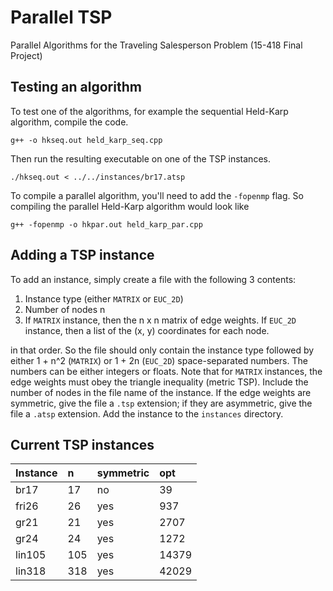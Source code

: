 # Parallel TSP
Parallel Algorithms for the Traveling Salesperson Problem (15-418 Final Project)

## Testing an algorithm
To test one of the algorithms, for example the sequential Held-Karp algorithm, compile the code.
```
g++ -o hkseq.out held_karp_seq.cpp
```

Then run the resulting executable on one of the TSP instances.

```
./hkseq.out < ../../instances/br17.atsp
``` 
To compile a parallel algorithm, you'll need to add the `-fopenmp` flag. So compiling the parallel Held-Karp algorithm would look like 
```
g++ -fopenmp -o hkpar.out held_karp_par.cpp
```

## Adding a TSP instance
To add an instance, simply create a file with the following 3 contents:
1. Instance type (either `MATRIX` or `EUC_2D`)
2. Number of nodes n
3. If `MATRIX` instance, then the n x n matrix of edge weights. If `EUC_2D` instance, then a list of the (x, y) coordinates for each node. 

in that order. So the file should only contain the instance type followed by either 1 + n^2 (`MATRIX`) or 1 + 2n (`EUC_2D`) space-separated numbers. The numbers can be either integers or floats. Note that for `MATRIX` instances, the edge weights must obey the triangle inequality (metric TSP). Include the number of nodes in the file name of the instance. If the edge weights are symmetric, give the file a `.tsp` extension; if they are asymmetric, give the file a `.atsp` extension. Add the instance to the `instances` directory.


## Current TSP instances
 Instance      | n  | symmetric | opt   
 :--- |:--- |:--- |:---
 br17 | 17 | no | 39
 fri26 | 26 | yes | 937
 gr21 | 21 | yes | 2707
 gr24 | 24 | yes | 1272
 lin105 | 105 | yes | 14379
 lin318 | 318 | yes | 42029
